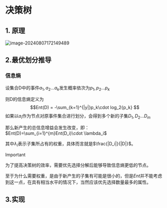 # 决策树

## 1. 原理

![image-20240807172149489](/home/mejistus/Documents/Paddle/decision_tree/.assets-decision_tree/image-20240807172149489.png)

## 2.最优划分推导

### 信息熵

设集合D中的事件$a_1, a_2...a_k$发生概率依次为$p_1, p_2...p_k$

则D的信息熵定义为 $$Ent(D) = -\sum_{k=1}^{|y|}p_k\cdot log_2{p_k} $$
​如果以$a_i$作为节点对原事件集合进行划分，会得到多个新的子集$D_1,D_2...D_m$

那么新产生的总信息增益会发生改变，即：$Ent(D)=\sum_{i=1}^{m}Ent(D_i)\cdot \lambda_i$

其中$\lambda_i$表示子集所占有的权重，具体而言就是$\frac{|D_i|}{|D|}$。

> [!IMPORTANT]
>
> 为了提高决策树的效率，需要优先选择分解后能够导致信息熵更低的节点。
>
> 至于为什么需要权重，是由于新产生的子集有可能是很小的，但是$Ent$并不能考虑到这一点，在具有相当水平的情况下，当然应该优先选择数量最多的属性。



## 3.实现



